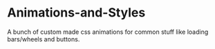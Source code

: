 # Animations-and-Styles
A bunch of custom made css animations for common stuff like loading bars/wheels and buttons.


